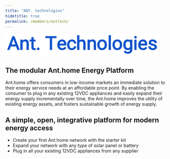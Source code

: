 ```yaml
---
title: "ANT. technologies"
hidetitle: true
permalink: /members/anttech/
---
```


![ANT. technologies](/images/logo_anttechnologies.png)

## The modular Ant.home Energy Platform

Ant.home offers consumers in low-income markets an immediate solution to their energy service needs at an affordable price point. By enabling the consumer to plug in any existing 12VDC appliances and easily expand their energy supply incrementally over time, the Ant.home improves the utility of existing energy assets, and fosters sustainable growth of energy supply.

## A simple, open, integrative platform for modern energy access

- Create your first Ant.home network with the starter kit
- Expand your network with any type of solar panel or battery
- Plug in all your existing 12VDC appliances from any supplier





